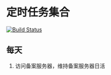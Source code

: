 # 定时任务集合

[![Build Status](https://travis-ci.org/Haujilo/cronjob.svg?branch=main)](https://travis-ci.org/Haujilo/cronjob)

## 每天

1. 访问备案服务器，维持备案服务器日活
